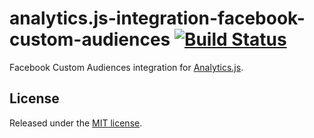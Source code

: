# analytics.js-integration-facebook-custom-audiences [![Build Status][ci-badge]][ci-link]

Facebook Custom Audiences integration for [Analytics.js][].

## License

Released under the [MIT license](License.md).


[Analytics.js]: https://segment.com/docs/libraries/analytics.js/
[ci-link]: https://circleci.com/gh/segment-integrations/analytics.js-integration-facebook-custom-audiences
[ci-badge]: https://circleci.com/gh/segment-integrations/analytics.js-integration-facebook-custom-audiences.svg?style=svg
